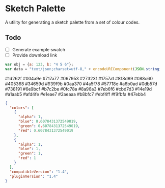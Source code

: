 # Sketch Palette

A utility for generating a sketch palette from a set of colour codes.

## Todo

- [ ] Generate example swatch
- [ ] Provide download link

```javascript
var obj = {a: 123, b: "4 5 6"};
var data = "text/json;charset=utf-8," + encodeURIComponent(JSON.stringify(obj));
```

#1d262f
#004a9e
#717a77
#067953
#27323f
#1757a1
#818d89
#088c60
#405368
#34659d
#939f9b
#0aa370
#4a5f78
#57718e
#a6b0ad
#0db57d
#738191
#6e9bcf
#b7c2be
#0fc78a
#8a96a3
#7eb6f6
#cbd7d3
#14e19d
#a1aab5
#afd4fe
#e1eae7
#2aeaaa
#b8bfc7
#ebf4ff
#f9fbfa
#47ebb4


```json
{
  "colors": [
    {
      "alpha": 1,
      "blue": 0.6078431372549019,
      "green": 0.6078431372549019,
      "red": 0.6078431372549019
    },
    {
      "alpha": 1,
      "blue": 1,
      "green": 1,
      "red": 1
    }
  ],
  "compatibleVersion": "1.4",
  "pluginVersion": "1.4"
}
```
